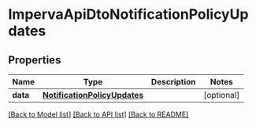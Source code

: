 # ImpervaApiDtoNotificationPolicyUpdates

## Properties
Name | Type | Description | Notes
------------ | ------------- | ------------- | -------------
**data** | [**NotificationPolicyUpdates**](NotificationPolicyUpdates.md) |  | [optional] 

[[Back to Model list]](../README.md#documentation-for-models) [[Back to API list]](../README.md#documentation-for-api-endpoints) [[Back to README]](../README.md)

